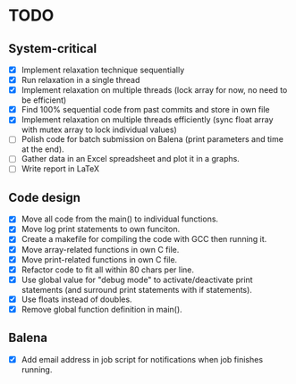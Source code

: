 # TODO

## System-critical

* [X] Implement relaxation technique sequentially
* [X] Run relaxation in a single thread
* [X] Implement relaxation on multiple threads (lock array for now, no need to be efficient)
* [X] Find 100% sequential code from past commits and store in own file
* [X] Implement relaxation on multiple threads efficiently (sync float array with mutex array to lock individual values)
* [ ] Polish code for batch submission on Balena (print parameters and time at the end).
* [ ] Gather data in an Excel spreadsheet and plot it in a graphs.
* [ ] Write report in LaTeX

## Code design

* [X] Move all code from the main() to individual functions.
* [X] Move log print statements to own funciton.
* [X] Create a makefile for compiling the code with GCC then running it.
* [X] Move array-related functions in own C file.
* [X] Move print-related functions in own C file.
* [X] Refactor code to fit all within 80 chars per line.
* [X] Use global value for "debug mode" to activate/deactivate print statements (and surround print statements with if statements).
* [X] Use floats instead of doubles.
* [X] Remove global function definition in main().

## Balena

* [X] Add email address in job script for notifications when job finishes running.
